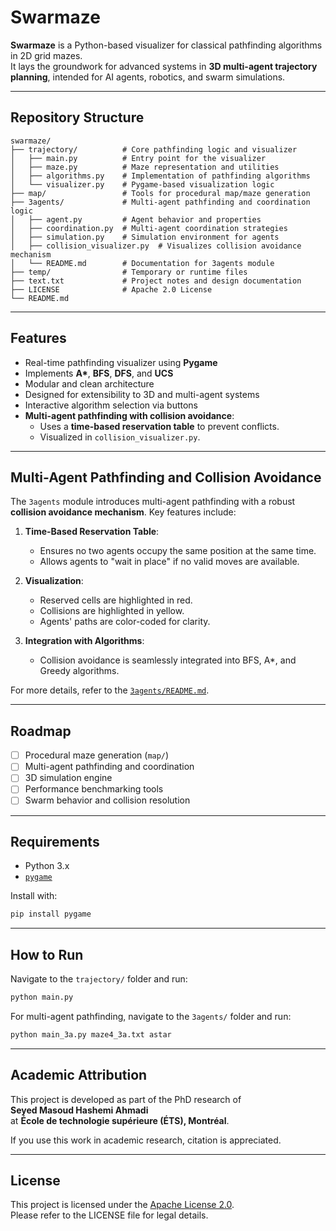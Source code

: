 #  Swarmaze

**Swarmaze** is a Python-based visualizer for classical pathfinding algorithms in 2D grid mazes.  
It lays the groundwork for advanced systems in **3D multi-agent trajectory planning**, intended for AI agents, robotics, and swarm simulations.

---

##  Repository Structure

```
swarmaze/
├── trajectory/          # Core pathfinding logic and visualizer
│   ├── main.py          # Entry point for the visualizer
│   ├── maze.py          # Maze representation and utilities
│   ├── algorithms.py    # Implementation of pathfinding algorithms
│   └── visualizer.py    # Pygame-based visualization logic
├── map/                 # Tools for procedural map/maze generation
├── 3agents/             # Multi-agent pathfinding and coordination logic
│   ├── agent.py         # Agent behavior and properties
│   ├── coordination.py  # Multi-agent coordination strategies
│   ├── simulation.py    # Simulation environment for agents
│   ├── collision_visualizer.py  # Visualizes collision avoidance mechanism
│   └── README.md        # Documentation for 3agents module
├── temp/                # Temporary or runtime files
├── text.txt             # Project notes and design documentation
├── LICENSE              # Apache 2.0 License
└── README.md
```

---

##  Features

- Real-time pathfinding visualizer using **Pygame**
- Implements **A\***, **BFS**, **DFS**, and **UCS**
- Modular and clean architecture
- Designed for extensibility to 3D and multi-agent systems
- Interactive algorithm selection via buttons
- **Multi-agent pathfinding with collision avoidance**:
  - Uses a **time-based reservation table** to prevent conflicts.
  - Visualized in `collision_visualizer.py`.

---

##  Multi-Agent Pathfinding and Collision Avoidance

The `3agents` module introduces multi-agent pathfinding with a robust **collision avoidance mechanism**. Key features include:

1. **Time-Based Reservation Table**:
   - Ensures no two agents occupy the same position at the same time.
   - Allows agents to "wait in place" if no valid moves are available.

2. **Visualization**:
   - Reserved cells are highlighted in red.
   - Collisions are highlighted in yellow.
   - Agents' paths are color-coded for clarity.

3. **Integration with Algorithms**:
   - Collision avoidance is seamlessly integrated into BFS, A*, and Greedy algorithms.

For more details, refer to the [`3agents/README.md`](./3agents/README.md).

---

##  Roadmap

- [ ] Procedural maze generation (`map/`)
- [ ] Multi-agent pathfinding and coordination
- [ ] 3D simulation engine
- [ ] Performance benchmarking tools
- [ ] Swarm behavior and collision resolution

---

##  Requirements

- Python 3.x
- [`pygame`](https://www.pygame.org/)

Install with:

```bash
pip install pygame
```

---

##  How to Run

Navigate to the `trajectory/` folder and run:

```bash
python main.py
```

For multi-agent pathfinding, navigate to the `3agents/` folder and run:

```bash
python main_3a.py maze4_3a.txt astar
```

---

##  Academic Attribution

This project is developed as part of the PhD research of  
**Seyed Masoud Hashemi Ahmadi**  
at **École de technologie supérieure (ÉTS), Montréal**.

If you use this work in academic research, citation is appreciated.

---

##  License

This project is licensed under the [Apache License 2.0](./LICENSE).  
Please refer to the LICENSE file for legal details.
